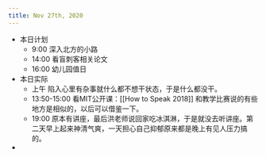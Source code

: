 ```yaml
---
title: Nov 27th, 2020
---
```


- 本日计划
    - 9:00 深入北方的小路
    - 14:00 看盲刺客相关论文
    - 16:00 幼儿园值日
- 本日实际
    - 上午 陷入心里有杂事就什么都不想干状态，于是什么都没干。
    - 13:50-15:00 看MIT公开课：[[How to Speak 2018]] 和教学比赛说的有些地方是相似的，以后可以借鉴一下。
    - 19:00 原本有讲座，最后洪老师说回家吃冰淇淋，于是就没去听讲座。第二天早上起来神清气爽，一天担心自己抑郁原来都是晚上有见人压力搞的。
-